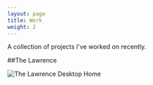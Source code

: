 ```yaml
---
layout: page
title: Work
weight: 2
---
```


A collection of projects I've worked on recently.

##The Lawrence

![The Lawrence Desktop Home](/assets/2015/01/the-lawrence-desktop-home)
